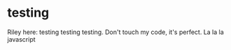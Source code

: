# testing

Riley here: testing testing testing. Don't touch my code, it's perfect. La la la javascript
